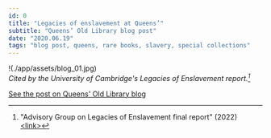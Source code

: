 ```yaml
---
id: 0
title: "Legacies of enslavement at Queens’"
subtitle: "Queens’ Old Library blog post"
date: "2020.06.19"
tags: "blog post, queens, rare books, slavery, special collections"
---
```

!(./app/assets/blog_01.jpg)\
_Cited by the University of Cambridge's Legacies of Enslavement report.[^1]_

[See the post on Queens' Old Library blog](https://queenslib.wordpress.com/2020/06/19/legacies-of-enslavement-at-queens/)

[^1]:"Advisory Group on Legacies of Enslavement final report" (2022) [&lt;link&gt;](https://www.cam.ac.uk/about-the-university/history/legacies-of-enslavement/advisory-group-on-legacies-of-enslavement-final-report)

